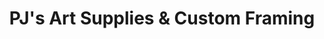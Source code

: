 ---
title: "PJ's Art Supplies & Custom Framing"
url: /campbell-river/pjs-art-supplies-und-custom-framing/
shop: Basteln
---
